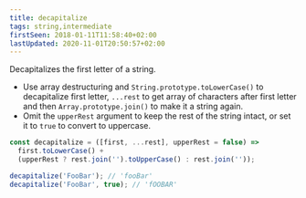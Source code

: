 ```yaml
---
title: decapitalize
tags: string,intermediate
firstSeen: 2018-01-11T11:58:40+02:00
lastUpdated: 2020-11-01T20:50:57+02:00
---
```


Decapitalizes the first letter of a string.

- Use array destructuring and `String.prototype.toLowerCase()` to decapitalize first letter, `...rest` to get array of characters after first letter and then `Array.prototype.join()` to make it a string again.
- Omit the `upperRest` argument to keep the rest of the string intact, or set it to `true` to convert to uppercase.

```js
const decapitalize = ([first, ...rest], upperRest = false) =>
  first.toLowerCase() +
  (upperRest ? rest.join('').toUpperCase() : rest.join(''));
```

```js
decapitalize('FooBar'); // 'fooBar'
decapitalize('FooBar', true); // 'fOOBAR'
```
